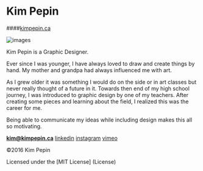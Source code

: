 # Kim Pepin

####[kimpepin.ca](http://kimpepin.ca)

![images](santo.jpg)

Kim Pepin is a Graphic Designer.

Ever since I was younger, I have always loved to draw and create things by hand. My mother and grandpa had always influenced me with art.

As I grew older it was something I would do on the side or in art classes but never really thought of a future in it. Towards then end of my high school journey, I was introduced to graphic design by one of my teachers. After creating some pieces and learning about the field, I realized this was the career for me.

Being able to communicate my ideas while including design makes this all so motivating.

**[kim@kimpepin.ca](mailto:kim@kimpepin.ca)**
[linkedin](https://www.linkedin.com/in/kim-pepin-98934ab5)
[instagram](https://www.instagram.com/kim.pepin.design/)
[vimeo](https://vimeo.com/kimothy)

©2016 Kim Pepin

Licensed under the [MIT License] (License)
